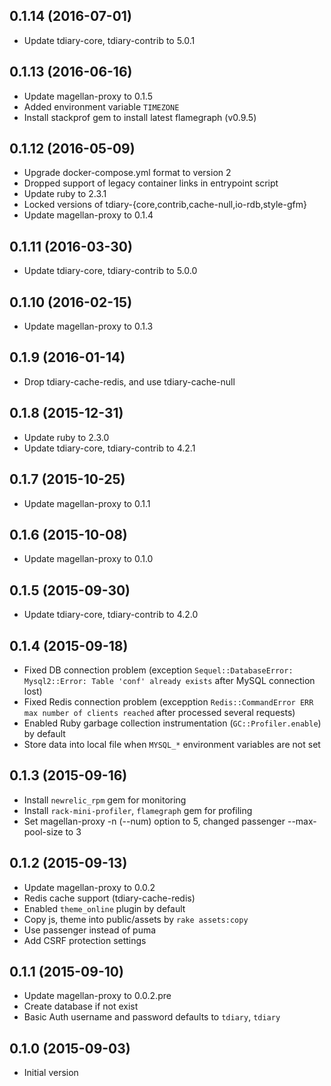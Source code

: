 ## 0.1.14 (2016-07-01)

 * Update tdiary-core, tdiary-contrib to 5.0.1

## 0.1.13 (2016-06-16)

 * Update magellan-proxy to 0.1.5
 * Added environment variable `TIMEZONE`
 * Install stackprof gem to install latest flamegraph (v0.9.5)

## 0.1.12 (2016-05-09)

 * Upgrade docker-compose.yml format to version 2
 * Dropped support of legacy container links in entrypoint script
 * Update ruby to 2.3.1
 * Locked versions of tdiary-{core,contrib,cache-null,io-rdb,style-gfm}
 * Update magellan-proxy to 0.1.4

## 0.1.11 (2016-03-30)

 * Update tdiary-core, tdiary-contrib to 5.0.0

## 0.1.10 (2016-02-15)

 * Update magellan-proxy to 0.1.3

## 0.1.9 (2016-01-14)

 * Drop tdiary-cache-redis, and use tdiary-cache-null

## 0.1.8 (2015-12-31)

 * Update ruby to 2.3.0
 * Update tdiary-core, tdiary-contrib to 4.2.1

## 0.1.7 (2015-10-25)

 * Update magellan-proxy to 0.1.1

## 0.1.6 (2015-10-08)

 * Update magellan-proxy to 0.1.0

## 0.1.5 (2015-09-30)

 * Update tdiary-core, tdiary-contrib to 4.2.0

## 0.1.4 (2015-09-18)

 * Fixed DB connection problem
   (exception `Sequel::DatabaseError: Mysql2::Error: Table 'conf' already exists` after MySQL connection lost)
 * Fixed Redis connection problem
   (excepption `Redis::CommandError ERR max number of clients reached` after processed several requests)
 * Enabled Ruby garbage collection instrumentation (`GC::Profiler.enable`) by default
 * Store data into local file when `MYSQL_*` environment variables are not set

## 0.1.3 (2015-09-16)

 * Install `newrelic_rpm` gem for monitoring
 * Install `rack-mini-profiler`, `flamegraph` gem for profiling
 * Set magellan-proxy -n (--num) option to 5, changed passenger --max-pool-size to 3

## 0.1.2 (2015-09-13)

 * Update magellan-proxy to 0.0.2
 * Redis cache support (tdiary-cache-redis)
 * Enabled `theme_online` plugin by default
 * Copy js, theme into public/assets by `rake assets:copy`
 * Use passenger instead of puma
 * Add CSRF protection settings

## 0.1.1 (2015-09-10)

 * Update magellan-proxy to 0.0.2.pre
 * Create database if not exist
 * Basic Auth username and password defaults to `tdiary`, `tdiary`

## 0.1.0 (2015-09-03)

 * Initial version

